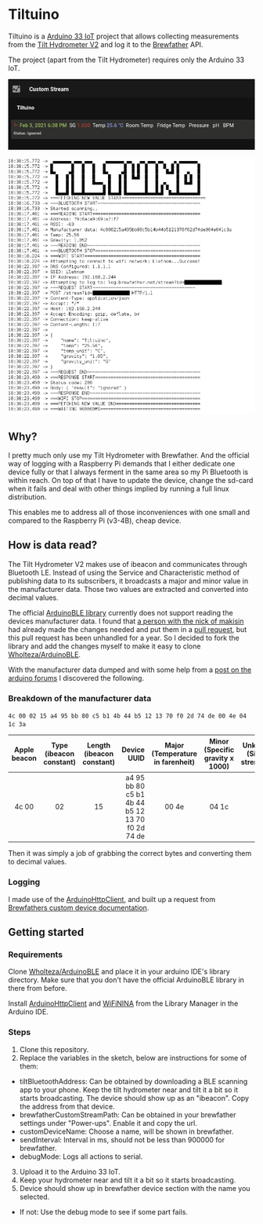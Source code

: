 # Tiltuino

Tiltuino is a [Arduino 33 IoT](https://store.arduino.cc/arduino-nano-33-iot) project that allows collecting measurements from the [Tilt Hydrometer V2](https://tilthydrometer.com/) and log it to the [Brewfather](https://brewfather.app/) API.

The project (apart from the Tilt Hydrometer) requires only the Arduino 33 IoT.

![](./brewfather_custom_device.png)

![](./serial.png)

## Why?

I pretty much only use my Tilt Hydrometer with Brewfather. And the official way of logging with a Raspberry Pi demands that I either dedicate one device fully or that I always ferment in the same area so my Pi Bluetooth is within reach. On top of that I have to update the device, change the sd-card when it fails and deal with other things implied by running a full linux distribution.

This enables me to address all of those inconveniences with one small and compared to the Raspberry Pi (v3-4B), cheap device.

## How is data read?

The Tilt Hydrometer V2 makes use of ibeacon and communicates through Bluetooth LE. Instead of using the Service and Characteristic method of publishing data to its subscribers, it broadcasts a major and minor value in the manufacturer data. Those two values are extracted and converted into decimal values.

The official [ArduinoBLE library](https://github.com/arduino-libraries/ArduinoBLE) currently does not support reading the devices manufacturer data. I found that [a person with the nick of makisin](https://github.com/makisin) had already made the changes needed and put them in a [pull request](https://github.com/arduino-libraries/ArduinoBLE/pull/53), but this pull request has been unhandled for a year. So I decided to fork the library and add the changes myself to make it easy to clone [Wholteza/ArduinoBLE](https://github.com/Wholteza/ArduinoBLE).

With the manufacturer data dumped and with some help from a [post on the arduino forums](https://forum.arduino.cc/index.php?topic=626200.0) I discovered the following.

### Breakdown of the manufacturer data

`4c 00 02 15 a4 95 bb 80 c5 b1 4b 44 b5 12 13 70 f0 2d 74 de 00 4e 04 1c 3a`

| Apple beacon | Type (ibeacon constant) | Length (ibeacon constant) |                                     Device UUID | Major (Temperature in farenheit) | Minor (Specific gravity x 1000) | Unknown (Signal strength?) |
| :----------: | :---------------------: | :-----------------------: | ----------------------------------------------: | :------------------------------: | :-----------------------------: | :------------------------: |
|    4c 00     |           02            |            15             | a4 95 bb 80 c5 b1 4b 44 b5 12 13 70 f0 2d 74 de |              00 4e               |              04 1c              |             3a             |

Then it was simply a job of grabbing the correct bytes and converting them to decimal values.

### Logging

I made use of the [ArduinoHttpClient](https://github.com/arduino-libraries/ArduinoHttpClient), and built up a request from [Brewfathers custom device documentation](https://docs.brewfather.app/integrations/custom-stream).

## Getting started

### Requirements

Clone [Wholteza/ArduinoBLE](https://github.com/Wholteza/ArduinoBLE) and place it in your arduino IDE's library directory. Make sure that you don't have the official ArduinoBLE library in there from before.

Install [ArduinoHttpClient](https://github.com/arduino-libraries/ArduinoHttpClient) and [WiFiNINA](https://github.com/arduino-libraries/WiFiNINA) from the Library Manager in the Arduino IDE.

### Steps

1. Clone this repository.
2. Replace the variables in the sketch, below are instructions for some of them:

- tiltBluetoothAddress: Can be obtained by downloading a BLE scanning app to your phone. Keep the tilt hydrometer near and tilt it a bit so it starts broadcasting. The device should show up as an "ibeacon". Copy the address from that device.
- brewfatherCustomStreamPath: Can be obtained in your brewfather settings under "Power-ups". Enable it and copy the url.
- customDeviceName: Choose a name, will be shown in brewfather.
- sendInterval: Interval in ms, should not be less than 900000 for brewfather.
- debugMode: Logs all actions to serial.

3. Upload it to the Arduino 33 IoT.
4. Keep your hydrometer near and tilt it a bit so it starts broadcasting.
5. Device should show up in brewfather device section with the name you selected.

- If not: Use the debug mode to see if some part fails.
